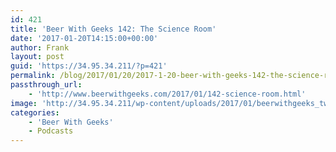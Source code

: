 ```yaml
---
id: 421
title: 'Beer With Geeks 142: The Science Room'
date: '2017-01-20T14:15:00+00:00'
author: Frank
layout: post
guid: 'https://34.95.34.211/?p=421'
permalink: /blog/2017/01/20/2017-1-20-beer-with-geeks-142-the-science-room/
passthrough_url:
    - 'http://www.beerwithgeeks.com/2017/01/142-science-room.html'
image: 'http://34.95.34.211/wp-content/uploads/2017/01/beerwithgeeks_twittercard-2.jpg'
categories:
    - 'Beer With Geeks'
    - Podcasts
---
```


<div class="
          image-block-outer-wrapper
          layout-caption-hidden
          design-layout-inline
          
          
          
        " data-test="image-block-inline-outer-wrapper"><figure class="
              sqs-block-image-figure
              intrinsic
            " style="max-width:250px;"><div class="image-block-wrapper" data-animation-override="" data-animation-role="image"><div class="sqs-image-shape-container-element
              
          
        
              has-aspect-ratio
            " style="
                position: relative;
                
                  padding-bottom:100%;
                
                overflow: hidden;
              "><noscript>![](https://images.squarespace-cdn.com/content/v1/5070e334e4b00907bc18faef/1483669006980-ISU3M3KANW0NY4ESSYYY/image-asset.jpeg)</noscript>![](https://images.squarespace-cdn.com/content/v1/5070e334e4b00907bc18faef/1483669006980-ISU3M3KANW0NY4ESSYYY/image-asset.jpeg)</div></div></figure></div>[This week on Beer With Geeks](http://www.beerwithgeeks.com/2017/01/142-science-room.html), Tim and Frank enjoy a throwback to 2008 with the musical dramedy web series that captured the hearts of geeks everywhere: Dr. Horrible’s Sing-Along Blog. Cheers!

<div class="sqs-audio-embed" data-author="Thought Bubble Audio" data-color-theme="dark" data-design-style="minimal" data-duration-in-ms="" data-mime-type="audio/mpeg" data-show-download="true" data-title="Beer With Geeks 142: The Science Room" data-url="http://www.podtrac.com/pts/redirect.mp3/archive.org/download/BWG142/BWG142.mp3"></div>